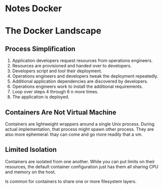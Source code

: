 Notes Docker
============

# The Docker Landscape
## Process Simplification
1. Application developers request resources from operations engineers.
2. Resources are provisioned and handed over to developers.
3. Developers script and tool their deployment.
4. Operations engineers and developers tweak the deployment repeatedly.
5. Additional application dependencies are discovered by developers.
6. Operations engineers work to install the additional requirements.
7. Loop over steps 4 through 6 n more times.
8. The application is deployed.

## Containers Are Not Virtual Machine
Containers are lightweight wrappers around a single Unix process. During actual implementation, that process might spawn other process. They are also more ephemeral: thay can come and go more readily that a vm.

## Limited Isolation
Containers are isolated from one another. While you can put limits on their resources, the default container configuration just has them all sharing CPU and memory on the host.

Is common for containers to share one or more filesystem layers.
